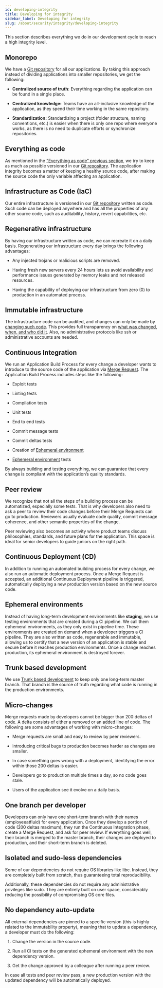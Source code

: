 ```yaml
---
id: developing-integrity
title: Developing for integrity
sidebar_label: Developing for integrity
slug: /about/security/integrity/developing-integrity
---
```


This section describes everything we do
in our development cycle
to reach a high integrity level.

## Monorepo
We have a [Git repository](https://gitlab.com/fluidattacks/product)
for all our applications.
By taking this approach instead of dividing
applications into smaller repositories,
we get the following:

- **Centralized source of truth:**
Everything regarding the application
can be found in a single place.

- **Centralized knowledge:**
Teams have an all-inclusive knowledge
of the application,
as they spend their time working
in the same repository.

- **Standardization:**
Standardizing a project
(folder structure, naming conventions, etc.)
is easier when there is only one repo
where everyone works,
as there is no need to duplicate efforts
or synchronize repositories.

## Everything as code
As mentioned in the
["Everything as code" previous section](../non-repudation/everything-as-code),
we try to keep as much as possible
versioned in our
[Git repository](https://gitlab.com/fluidattacks/product).
The application integrity becomes
a matter of keeping a healthy source code,
after making the source code
the only variable affecting an application.

## Infrastructure as Code (IaC)
Our entire infrastructure is versioned
in our [Git repository](https://gitlab.com/fluidattacks/product)
written as code.
Such code can be deployed anywhere
and has all the properties of any other source code,
such as auditability, history,
revert capabilities, etc.

## Regenerative infrastructure
By having our infrastructure written as code,
we can recreate it on a daily basis.
Regenerating our infrastructure every day
brings the following advantages:

- Any injected trojans
or malicious scripts are removed.

- Having fresh new servers every 24 hours
lets us avoid availability
and performance issues generated by memory leaks
and not released resources.

- Having the capability of deploying our infrastructure
from zero (0) to production in an automated process.

## Immutable infrastructure
The infrastructure code can be audited,
and changes can only be made by
[changing such code](/criteria/requirements/services/265).
This provides full transparency on
[what was changed, when, and who did it](/criteria/requirements/files/046).
Also,
no administrative protocols like ssh
or administrative accounts are needed.

## Continuous Integration
We run an Application Build Process
for every change a developer wants to introduce
to the source code of the application via
[Merge Request](https://docs.gitlab.com/ee/user/project/merge_requests/).
The Application Build Process
includes steps like the following:

- Exploit tests

- Linting tests

- Compilation tests

- Unit tests

- End to end tests

- Commit message tests

- Commit deltas tests

- Creation of
[Ephemeral environment](#ephemeral-environments)

- [Ephemeral environment](#ephemeral-environments) tests

By always building and testing everything,
we can guarantee that every change is compliant
with the application’s quality standards.

## Peer review
We recognize that not all the steps
of a building process can be automatized,
especially some tests.
That is why developers also need to ask
a peer to review their code changes
before their Merge Requests can go to production.
Reviewers usually evaluate code quality,
commit message coherence,
and other semantic properties of the change.

Peer reviewing also becomes an activity
where product teams discuss philosophies,
standards, and future plans for the application.
This space is ideal for senior developers
to guide juniors on the right path.

## Continuous Deployment (CD)
In addition to running an automated building process for every change,
we also run an automatic deployment process.
Once a Merge Request is accepted,
an additional Continuous Deployment pipeline is triggered,
automatically deploying a new production version
based on the new source code.

## Ephemeral environments
Instead of having long-term development environments
like **staging**,
we use testing environments
that are created during a CI pipeline.
We call them ephemeral environments,
as they only exist in pipeline time.
These environments are created on demand
when a developer triggers a CI pipeline.
They are also written as code,
regenerable and immutable,
allowing us to certify
that a new version of an application is stable
and secure before it reaches production environments.
Once a change reaches production,
its ephemeral environment
is destroyed forever.

## Trunk based development
We use [Trunk based development](https://trunkbaseddevelopment.com/)
to keep only one long-term master branch.
That branch is the source of truth
regarding what code is running
in the production environments.

## Micro-changes
Merge requests made by developers
cannot be bigger than 200 deltas of code.
A delta consists of
either a removed or an added line of code.
The following are some advantages
of working with micro-changes:

- Merge requests are small
and easy to review by peer reviewers.

- Introducing critical bugs to production
becomes harder as changes are smaller.

- In case something goes wrong with a deployment,
identifying the error within those 200 deltas is easier.

- Developers go to production multiple times a day,
so no code goes stale.

- Users of the application
see it evolve on a daily basis.

## One branch per developer
Developers can only have one short-term branch
with their names (employeeatfluid) for every application.
Once they develop a portion of code (200 deltas maximum),
they run the Continuous Integration phase,
create a Merge Request,
and ask for peer review.
If everything goes well,
their branch is merged to the master branch,
their changes are deployed to production,
and their short-term branch is deleted.

## Isolated and sudo-less dependencies
Some of our dependencies
do not require OS libraries like libc.
Instead,
they are completely built from scratch,
thus guaranteeing total reproducibility.

Additionally,
these dependencies do not require
any administrative privileges like sudo.
They are entirely built on user space,
considerably reducing the possibility
of compromising OS core files.

## No dependency auto-update
All external dependencies
are pinned to a specific version
(this is highly related to the immutability property),
meaning that to update a dependency,
a developer must do the following:

1. Change the version in the source code.

2. Run all CI tests on the generated ephemeral environment
with the new dependency version.

3. Get the change approved by a colleague
after running a peer review.

In case all tests and peer review pass,
a new production version with the updated dependency
will be automatically deployed.
